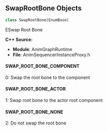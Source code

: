 ## SwapRootBone Objects

```python
class SwapRootBone(EnumBase)
```

ESwap Root Bone

**C++ Source:**

- **Module**: AnimGraphRuntime
- **File**: AnimSequencerInstanceProxy.h

<a id="unreal.SwapRootBone.SWAP_ROOT_BONE_COMPONENT"></a>

#### SWAP_ROOT_BONE_COMPONENT

0: Swap the root bone to the component

<a id="unreal.SwapRootBone.SWAP_ROOT_BONE_ACTOR"></a>

#### SWAP_ROOT_BONE_ACTOR

1: Swap root bone to the actor root component

<a id="unreal.SwapRootBone.SWAP_ROOT_BONE_NONE"></a>

#### SWAP_ROOT_BONE_NONE

2: Do not swap the root bone

<a id="unreal.AnimPhysSimSpaceType"></a>